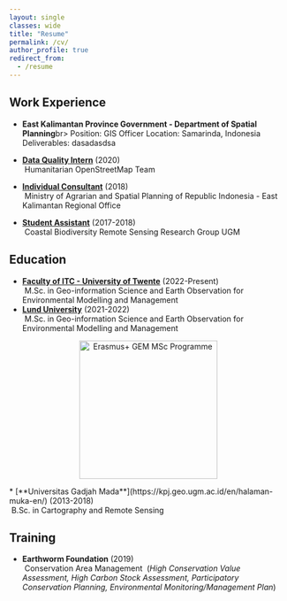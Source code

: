 ```yaml
---
layout: single
classes: wide
title: "Resume"
permalink: /cv/
author_profile: true
redirect_from:
  - /resume
---
```


## Work Experience
* **East Kalimantan Province Government - Department of Spatial Planning**br>
Position: GIS Officer
Location: Samarinda, Indonesia
Deliverables: dasadasdsa

* [**Data Quality Intern**](#) (2020)<br>
&nbsp;Humanitarian OpenStreetMap Team
* [**Individual Consultant**](#) (2018)<br>
&nbsp;Ministry of Agrarian and Spatial Planning of Republic Indonesia - East Kalimantan Regional Office
* [**Student Assistant**](#) (2017-2018)<br>
&nbsp;Coastal Biodiversity Remote Sensing Research Group UGM


## Education
* [**Faculty of ITC - University of Twente**](https://www.itc.nl/education/studyfinder/geo-information-science-earth-observation/specialisation/natural-resources-management/#programme-overview) (2022-Present)<br>
&nbsp;M.Sc. in Geo-information Science and Earth Observation for Environmental Modelling and Management
* [**Lund University**](https://www.nateko.lu.se/education/masters-programmes/geo-information-science-and-earth-observation-environmental-modelling-and-management-gem) (2021-2022)<br>
&nbsp;M.Sc. in Geo-information Science and Earth Observation for Environmental Modelling and Management
<p></p>
<p align="center">
<img src="https://geografif.github.io/images/erasmusgemmsc.png" alt="Erasmus+ GEM MSc Programme" style="width: 250px;"/>
</p>
<p></p>
* [**Universitas Gadjah Mada**](https://kpj.geo.ugm.ac.id/en/halaman-muka-en/) (2013-2018)<br>
&nbsp;B.Sc. in Cartography and Remote Sensing


## Training
* **Earthworm Foundation** (2019)<br>
&nbsp;Conservation Area Management
&nbsp;(*High Conservation Value Assessment, High Carbon Stock Assessment, Participatory Conservation Planning, Environmental Monitoring/Management Plan*)
